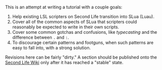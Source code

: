 This is an attempt at writing a tutorial with a couple goals:
1. Help existing LSL scripters on Second Life transition into SLua (Luau).
2. Cover all of the common aspects of SLua that scripters could reasonably be expected to write in their own scripts.
3. Cover some common gotchas and confusions, like _typecasting_ and the difference between `.` and `:`.
4. To discourage certain patterns and footguns, when such patterns are easy to fall into, with a strong solution.

Revisions here can be fairly "dirty." A section should be published onto the [Second Life Wiki](https://wiki.secondlife.com/wiki/SLua_Alpha) only after it has reached a "stable" state.
